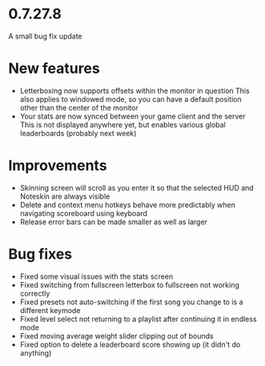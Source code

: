 0.7.27.8
====

A small bug fix update

# New features
- Letterboxing now supports offsets within the monitor in question
  This also applies to windowed mode, so you can have a default position other than the center of the monitor
- Your stats are now synced between your game client and the server
  This is not displayed anywhere yet, but enables various global leaderboards (probably next week)

# Improvements
- Skinning screen will scroll as you enter it so that the selected HUD and Noteskin are always visible
- Delete and context menu hotkeys behave more predictably when navigating scoreboard using keyboard
- Release error bars can be made smaller as well as larger

# Bug fixes
- Fixed some visual issues with the stats screen
- Fixed switching from fullscreen letterbox to fullscreen not working correctly
- Fixed presets not auto-switching if the first song you change to is a different keymode
- Fixed level select not returning to a playlist after continuing it in endless mode
- Fixed moving average weight slider clipping out of bounds
- Fixed option to delete a leaderboard score showing up (it didn't do anything)

